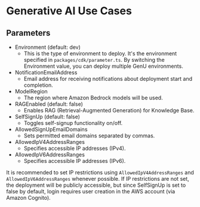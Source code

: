 # Generative AI Use Cases

## Parameters

* Environment (default: dev)
    * This is the type of environment to deploy. It's the environment specified in `packages/cdk/parameter.ts`. By switching the Environment value, you can deploy multiple GenU environments.
* NotificationEmailAddress
    * Email address for receiving notifications about deployment start and completion.
* ModelRegion
    * The region where Amazon Bedrock models will be used.
* RAGEnabled (default: false)
    * Enables RAG (Retrieval-Augmented Generation) for Knowledge Base.
* SelfSignUp (default: false)
    * Toggles self-signup functionality on/off.
* AllowedSignUpEmailDomains
    * Sets permitted email domains separated by commas.
* AllowedIpV4AddressRanges
    * Specifies accessible IP addresses (IPv4).
* AllowedIpV6AddressRanges
    * Specifies accessible IP addresses (IPv6).

It is recommended to set IP restrictions using `AllowedIpV4AddressRanges` and `AllowedIpV6AddressRanges` whenever possible. If IP restrictions are not set, the deployment will be publicly accessible, but since SelfSignUp is set to false by default, login requires user creation in the AWS account (via Amazon Cognito).
